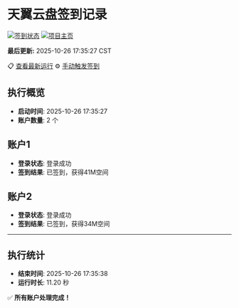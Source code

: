 # 天翼云盘签到记录

[![签到状态](https://github.com/xdrive5/cloud9/actions/workflows/main.yml/badge.svg)](https://github.com/xdrive5/cloud9/actions/workflows/main.yml) [![项目主页](https://img.shields.io/badge/GitHub-项目主页-blue?logo=github)](https://github.com/xdrive5/cloud9)

**最后更新:** 2025-10-26 17:35:27 CST

📋 [查看最新运行](https://github.com/xdrive5/cloud9/actions/runs/18816114208) ⚙️ [手动触发签到](https://github.com/xdrive5/cloud9/actions/workflows/main.yml)

## 执行概览
- **启动时间**: 2025-10-26 17:35:27
- **账户数量**: 2 个

## 账户1
- **登录状态**: 登录成功
- **签到结果**: 已签到，获得41M空间

## 账户2
- **登录状态**: 登录成功
- **签到结果**: 已签到，获得34M空间

---
## 执行统计
- **结束时间**: 2025-10-26 17:35:38
- **运行时长**: 11.20 秒

✅ **所有账户处理完成！**
